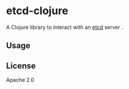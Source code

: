# etcd-clojure

A Clojure library to interact with an [etcd](https://github.com/coreos/etcd) server .

## Usage



## License

Apache 2.0
